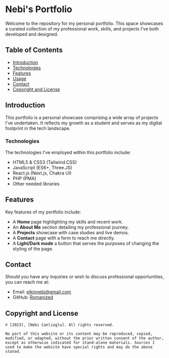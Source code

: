 # Nebi's Portfolio

Welcome to the repository for my personal portfolio. This space showcases a curated collection of my professional work, skills, and projects I've both developed and designed.

## Table of Contents

- [Introduction](#introduction)
- [Technologies](#technologies)
- [Features](#features)
- [Usage](#usage)
- [Contact](#contact)
- [Copyright and License](#copyright-and-license)

## Introduction

This portfolio is a personal showcase comprising a wide array of projects I've undertaken. It reflects my growth as a student and serves as my digital footprint in the tech landscape.

### Technologies

The technologies I've employed within this portfolio include:

- HTML5 & CSS3 (Tailwind.CSS)
- JavaScript (ES6+, Three.JS)
- React.js (Next.js, Chakra UI)
- PHP (PMA)
- Other needed libraries

## Features

Key features of my portfolio include:

- A **Home** page highlighting my skills and recent work.
- An **About Me** section detailing my professional journey.
- A **Projects** showcase with case studies and live demos.
- A **Contact** page with a form to reach me directly.
- A **Light/Dark mode** a button that serves the purposes of changing the styling of the page.

## Contact

Should you have any inquiries or wish to discuss professional opportunities, you can reach me at:

- Email: [elkinnebi@gmail.com](mailto:elkinnebi@gmail.com)
- GitHub: [Romanized](https://github.com/romanized)

## Copyright and License

```plaintext
© [2023], [Nebi Canlioglu]. All rights reserved.

No part of this website or its content may be reproduced, copied, modified, or adapted, without the prior written consent of the author, except as otherwise indicated for stand-alone materials. Sources I used to make the website have special rights and may do the above stated.
